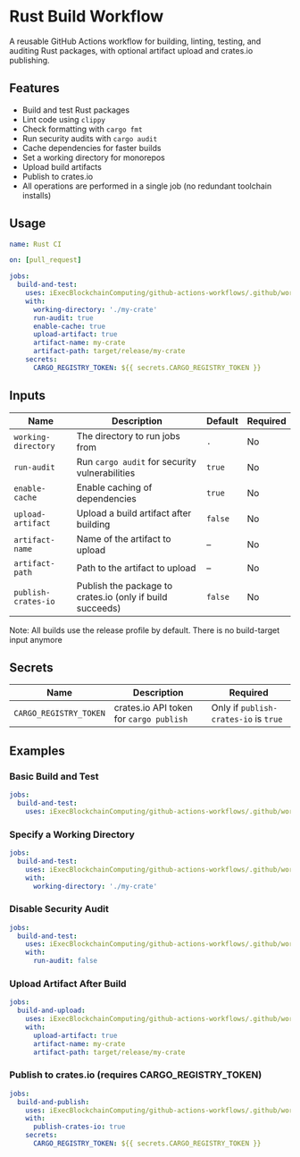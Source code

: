 # Rust Build Workflow

A reusable GitHub Actions workflow for building, linting, testing, and auditing Rust packages, with optional artifact upload and crates.io publishing.

## Features

- Build and test Rust packages
- Lint code using `clippy`
- Check formatting with `cargo fmt`
- Run security audits with `cargo audit`
- Cache dependencies for faster builds
- Set a working directory for monorepos
- Upload build artifacts
- Publish to crates.io
- All operations are performed in a single job (no redundant toolchain installs)

## Usage

```yaml
name: Rust CI

on: [pull_request]

jobs:
  build-and-test:
    uses: iExecBlockchainComputing/github-actions-workflows/.github/workflows/rust-build.yml@main
    with:
      working-directory: './my-crate'
      run-audit: true
      enable-cache: true
      upload-artifact: true
      artifact-name: my-crate
      artifact-path: target/release/my-crate
    secrets:
      CARGO_REGISTRY_TOKEN: ${{ secrets.CARGO_REGISTRY_TOKEN }}
```

## Inputs

| Name                | Description                                               | Default  | Required |
| ------------------- | --------------------------------------------------------- | -------- | -------- |
| `working-directory` | The directory to run jobs from                            | `.`      | No       |
| `run-audit`         | Run `cargo audit` for security vulnerabilities            | `true`   | No       |
| `enable-cache`      | Enable caching of dependencies                            | `true`   | No       |
| `upload-artifact`   | Upload a build artifact after building                    | `false`  | No       |
| `artifact-name`     | Name of the artifact to upload                            | –        | No       |
| `artifact-path`     | Path to the artifact to upload                            | –        | No       |
| `publish-crates-io` | Publish the package to crates.io (only if build succeeds) | `false`  | No       |

Note: All builds use the release profile by default. There is no build-target input anymore

## Secrets

| Name                   | Description                             | Required                              |
| ---------------------- | --------------------------------------- | ------------------------------------- |
| `CARGO_REGISTRY_TOKEN` | crates.io API token for `cargo publish` | Only if `publish-crates-io` is `true` |

## Examples

### Basic Build and Test

```yaml
jobs:
  build-and-test:
    uses: iExecBlockchainComputing/github-actions-workflows/.github/workflows/rust-build.yml@main
```

### Specify a Working Directory

```yaml
jobs:
  build-and-test:
    uses: iExecBlockchainComputing/github-actions-workflows/.github/workflows/rust-build.yml@main
    with:
      working-directory: './my-crate'
```

### Disable Security Audit

```yaml
jobs:
  build-and-test:
    uses: iExecBlockchainComputing/github-actions-workflows/.github/workflows/rust-build.yml@main
    with:
      run-audit: false
```

### Upload Artifact After Build

```yaml
jobs:
  build-and-upload:
    uses: iExecBlockchainComputing/github-actions-workflows/.github/workflows/rust-build.yml@main
    with:
      upload-artifact: true
      artifact-name: my-crate
      artifact-path: target/release/my-crate
```

### Publish to crates.io (requires CARGO_REGISTRY_TOKEN)

```yaml
jobs:
  build-and-publish:
    uses: iExecBlockchainComputing/github-actions-workflows/.github/workflows/rust-build.yml@main
    with:
      publish-crates-io: true
    secrets:
      CARGO_REGISTRY_TOKEN: ${{ secrets.CARGO_REGISTRY_TOKEN }}
```